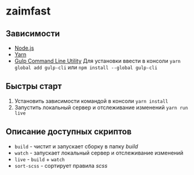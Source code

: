 # zaimfast

## Зависимости

- [Node.js](http://nodejs.org)
- [Yarn](https://yarnpkg.com/)
- [Gulp Command Line Utility](http://gulpjs.com) Для установки ввести в консоли `yarn global add gulp-cli` или `npm install --global gulp-cli`

## Быстры старт

1. Установить зависимоcти командой в консоли `yarn install`
2. Запустить локальный сервер и отслеживание изменений `yarn run live`

## Описание доступных скриптов

- `build` - чистит и запускает сборку в папку *build*
- `watch` - запускает локальный сервер и отслеживание изменений
- `live` - `build` + `watch`
- `sort-scss` - сортирует правила *scss*
